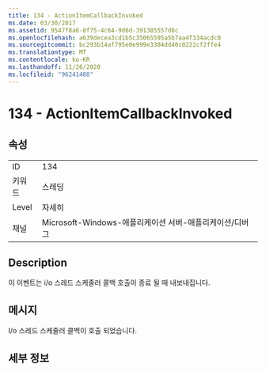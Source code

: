 ```yaml
---
title: 134 - ActionItemCallbackInvoked
ms.date: 03/30/2017
ms.assetid: 9547f8a6-8f75-4c64-9d6d-391385557d8c
ms.openlocfilehash: a639decea3cd1b5c35065595a5b7aa4f334acdc0
ms.sourcegitcommit: bc293b14af795e0e999e3304dd40c0222cf2ffe4
ms.translationtype: MT
ms.contentlocale: ko-KR
ms.lasthandoff: 11/26/2020
ms.locfileid: "96241488"
---
```

# <a name="134---actionitemcallbackinvoked"></a>134 - ActionItemCallbackInvoked

## <a name="properties"></a>속성  
  
|||  
|-|-|  
|ID|134|  
|키워드|스레딩|  
|Level|자세히|  
|채널|Microsoft-Windows-애플리케이션 서버-애플리케이션/디버그|  
  
## <a name="description"></a>Description  

 이 이벤트는 i/o 스레드 스케줄러 콜백 호출이 종료 될 때 내보내집니다.  
  
## <a name="message"></a>메시지  

 I/o 스레드 스케줄러 콜백이 호출 되었습니다.  
  
## <a name="details"></a>세부 정보
